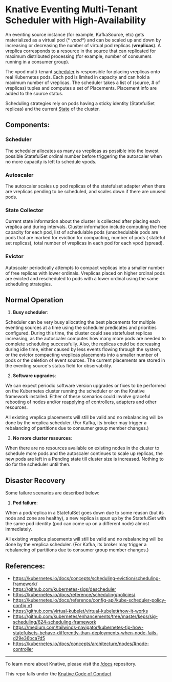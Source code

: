 # Knative Eventing Multi-Tenant Scheduler with High-Availability

An eventing source instance (for example, KafkaSource, etc) gets materialized as a virtual pod (*
*vpod**) and can be scaled up and down by increasing or decreasing the number of virtual pod
replicas (**vreplicas**). A vreplica corresponds to a resource in the source that can replicated for
maximum distributed processing (for example, number of consumers running in a consumer group).

The vpod multi-tenant [scheduler](#scheduler) is responsible for placing vreplicas onto real
Kubernetes pods. Each pod is limited in capacity and can hold a maximum number of vreplicas. The
scheduler takes a list of (source, # of vreplicas) tuples and computes a set of Placements.
Placement info are added to the source status.

Scheduling strategies rely on pods having a sticky identity (StatefulSet replicas) and the
current [State](#state-collector) of the cluster.

## Components:

### Scheduler

The scheduler allocates as many as vreplicas as possible into the lowest possible StatefulSet
ordinal
number before triggering the autoscaler when no more capacity is left to schedule vpods.

### Autoscaler

The autoscaler scales up pod replicas of the statefulset adapter when there are vreplicas pending to
be scheduled, and scales down if there are unused pods.

### State Collector

Current state information about the cluster is collected after placing each vreplica and during
intervals. Cluster information include computing the free capacity for each pod, list of schedulable
pods (unschedulable pods are pods that are marked for eviction for compacting, number of pods (
stateful set replicas), total number of vreplicas in each pod for each vpod (spread).

### Evictor

Autoscaler periodically attempts to compact veplicas into a smaller number of free replicas with
lower ordinals. Vreplicas placed on higher ordinal pods are evicted and rescheduled to pods with a
lower ordinal using the same scheduling strategies.

## Normal Operation

1. **Busy scheduler**:

Scheduler can be very busy allocating the best placements for multiple eventing sources at a time
using the scheduler predicates and priorities configured. During this time, the cluster could see
statefulset replicas increasing, as the autoscaler computes how many more pods are needed to
complete scheduling successfully. Also, the replicas could be decreasing during idle time, either
caused by less events flowing through the system, or the evictor compacting vreplicas placements
into a smaller number of pods or the deletion of event sources. The current placements are stored in
the eventing source's status field for observability.

2. **Software upgrades**:

We can expect periodic software version upgrades or fixes to be performed on the Kubernetes cluster
running the scheduler or on the Knative framework installed. Either of these scenarios could involve
graceful rebooting of nodes and/or reapplying of controllers, adapters and other resources.

All existing vreplica placements will still be valid and no rebalancing will be done by the vreplica
scheduler.
(For Kafka, its broker may trigger a rebalancing of partitions due to consumer group member
changes.)

3. **No more cluster resources**:

When there are no resources available on existing nodes in the cluster to schedule more pods and the
autoscaler continues to scale up replicas, the new pods are left in a Pending state till cluster
size is increased. Nothing to do for the scheduler until then.

## Disaster Recovery

Some failure scenarios are described below:

1. **Pod failure**:

When a pod/replica in a StatefulSet goes down due to some reason (but its node and zone are
healthy), a new replica is spun up by the StatefulSet with the same pod identity (pod can come up on
a different node) almost immediately.

All existing vreplica placements will still be valid and no rebalancing will be done by the vreplica
scheduler.
(For Kafka, its broker may trigger a rebalancing of partitions due to consumer group member
changes.)

## References:

* https://kubernetes.io/docs/concepts/scheduling-eviction/scheduling-framework/
* https://github.com/kubernetes-sigs/descheduler
* https://kubernetes.io/docs/reference/scheduling/policies/
* https://kubernetes.io/docs/reference/config-api/kube-scheduler-policy-config.v1
* https://github.com/virtual-kubelet/virtual-kubelet#how-it-works
* https://github.com/kubernetes/enhancements/tree/master/keps/sig-scheduling/624-scheduling-framework
* https://medium.com/tailwinds-navigator/kubernetes-tip-how-statefulsets-behave-differently-than-deployments-when-node-fails-d29e36bca7d5
* https://kubernetes.io/docs/concepts/architecture/nodes/#node-controller

---

To learn more about Knative, please visit the
[/docs](https://github.com/knative/docs) repository.

This repo falls under the
[Knative Code of Conduct](https://github.com/knative/community/blob/master/CODE-OF-CONDUCT.md)
